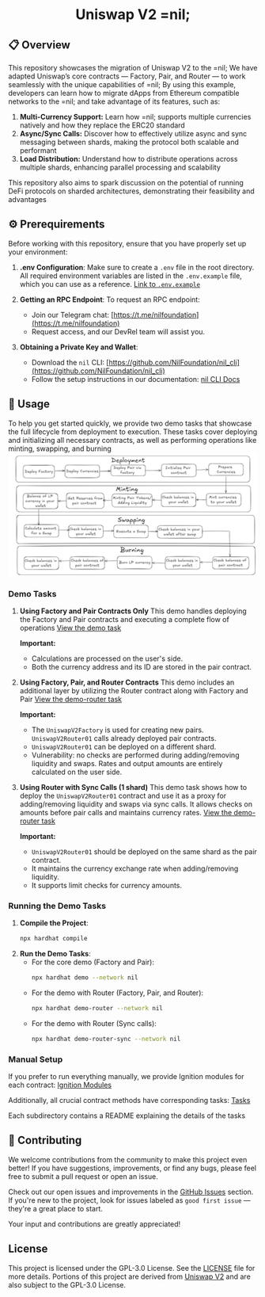 
<div align="center">
  <h1>Uniswap V2 =nil;</h1>
</div>

## 📋 Overview

This repository showcases the migration of Uniswap V2 to the =nil; We have adapted Uniswap’s core contracts — Factory, Pair, and Router — to work seamlessly with the unique capabilities of =nil;
By using this example, developers can learn how to migrate dApps from Ethereum compatible networks to the =nil; and take advantage of its features, such as:
1. **Multi-Currency Support:** Learn how =nil; supports multiple currencies natively and how they replace the ERC20 standard
2. **Async/Sync Calls:** Discover how to effectively utilize async and sync messaging between shards, making the protocol both scalable and performant
3. **Load Distribution:** Understand how to distribute operations across multiple shards, enhancing parallel processing and scalability

This repository also aims to spark discussion on the potential of running DeFi protocols on sharded architectures, demonstrating their feasibility and advantages

## ⚙️ Prerequirements

Before working with this repository, ensure that you have properly set up your environment:

1. **.env Configuration**:
   Make sure to create a `.env` file in the root directory. All required environment variables are listed in the `.env.example` file, which you can use as a reference. [Link to `.env.example`](./.env.example)

2. **Getting an RPC Endpoint**:
   To request an RPC endpoint:
    - Join our Telegram chat: [https://t.me/nilfoundation](https://t.me/nilfoundation)
    - Request access, and our DevRel team will assist you.

3. **Obtaining a Private Key and Wallet**:
    - Download the `nil` CLI: [https://github.com/NilFoundation/nil_cli](https://github.com/NilFoundation/nil_cli)
    - Follow the setup instructions in our documentation: [nil CLI Docs](https://docs.nil.foundation/nil/getting-started/nil-101)




## 🎯 Usage

To help you get started quickly, we provide two demo tasks that showcase the full lifecycle from deployment to execution. These tasks cover deploying and initializing all necessary contracts,
as well as performing operations like minting, swapping, and burning
 ![alt text](/public/image.png)

### Demo Tasks
1. **Using Factory and Pair Contracts Only**
   This demo handles deploying the Factory and Pair contracts and executing a complete flow of operations
   [View the demo task](https://github.com/NilFoundation/uniswap-v2-nil/blob/main/tasks/core/demo.ts)


   **Important:**
   - Calculations are processed on the user's side.
   - Both the currency address and its ID are stored in the pair contract.


2. **Using Factory, Pair, and Router Contracts**
   This demo includes an additional layer by utilizing the Router contract along with Factory and Pair
   [View the demo-router task](https://github.com/NilFoundation/uniswap-v2-nil/blob/main/tasks/core/demo-router.ts)

   **Important:**
   - The `UniswapV2Factory` is used for creating new pairs. `UniswapV2Router01` calls already deployed pair contracts.
   - `UniswapV2Router01` can be deployed on a different shard.
   - Vulnerability: no checks are performed during adding/removing liquidity and swaps.
     Rates and output amounts are entirely calculated on the user side.


3. **Using Router with Sync Calls (1 shard)**
   This demo task shows how to deploy the `UniswapV2Router01` contract
   and use it as a proxy for adding/removing liquidity and swaps via sync calls.
   It allows checks on amounts before pair calls and maintains currency rates.
      [View the demo-router task](https://github.com/NilFoundation/uniswap-v2-nil/blob/main/tasks/core/demo-router-sync.ts)

   **Important:**
   - `UniswapV2Router01` should be deployed on the same shard as the pair contract.
   - It maintains the currency exchange rate when adding/removing liquidity.
   - It supports limit checks for currency amounts.


### Running the Demo Tasks
1. **Compile the Project**:
   ```bash
   npx hardhat compile
   ```
2. **Run the Demo Tasks**:
   - For the core demo (Factory and Pair):
     ```bash
     npx hardhat demo --network nil
     ```
   - For the demo with Router (Factory, Pair, and Router):
     ```bash
     npx hardhat demo-router --network nil
     ```
   - For the demo with Router (Sync calls):
     ```bash
     npx hardhat demo-router-sync --network nil
     ```

### Manual Setup
If you prefer to run everything manually, we provide Ignition modules for each contract:
[Ignition Modules](https://github.com/NilFoundation/uniswap-v2-nil/tree/main/ignition)

Additionally, all crucial contract methods have corresponding tasks:
[Tasks](https://github.com/NilFoundation/uniswap-v2-nil/tree/main/tasks)

Each subdirectory contains a README explaining the details of the tasks

## 🤝 Contributing

We welcome contributions from the community to make this project even better! If you have suggestions, improvements, or find any bugs, please feel free to submit a pull request or open an issue.

Check out our open issues and improvements in the [GitHub Issues](https://github.com/NilFoundation/uniswap-v2-nil/issues) section. If you're new to the project, look for issues labeled as `good first issue` — they're a great place to start.

Your input and contributions are greatly appreciated!

## License
This project is licensed under the GPL-3.0 License. See the [LICENSE](./LICENSE) file for more details. Portions of this project are derived from [Uniswap V2](https://github.com/Uniswap/v2-core) and are also subject to the GPL-3.0 License.
